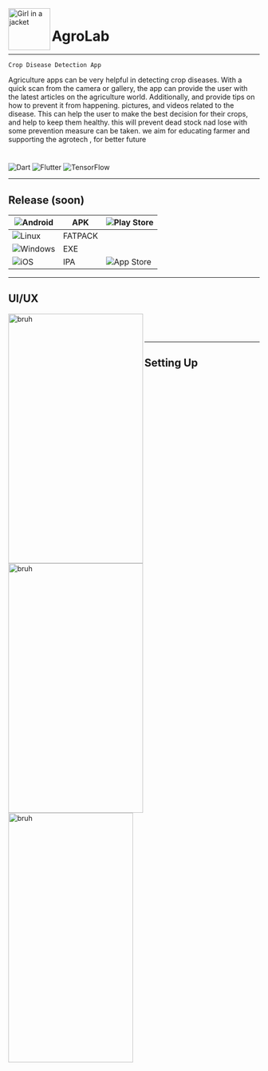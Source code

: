 
<img src="https://user-images.githubusercontent.com/104635627/224730419-071b8ae6-5acc-4e72-8643-6331d98ebe2d.png"  align="left"  alt="Girl in a jacket" width="84" height="84"> 

# **AgroLab**

---

   `Crop Disease Detection App`
   
 Agriculture apps can be very helpful in detecting crop diseases. With a quick scan from the camera or gallery, the app can provide the user with the latest articles on the agriculture world. Additionally, and provide tips on how to prevent it from happening. pictures, and videos related to the disease. This can help the user to make the best decision for their crops, and help to keep them healthy. this will prevent dead stock nad lose with some prevention measure can be taken. we aim for educating farmer and supporting the agrotech , for better future  
#
![Dart](https://img.shields.io/badge/dart-%230175C2.svg?style=for-the-badge&logo=dart&logoColor=white)
![Flutter](https://img.shields.io/badge/Flutter-%2302569B.svg?style=for-the-badge&logo=Flutter&logoColor=white)
![TensorFlow](https://img.shields.io/badge/TensorFlow-%23FF6F00.svg?style=for-the-badge&logo=TensorFlow&logoColor=white)

---

## Release (soon)

| ![Android](https://img.shields.io/badge/Android-3DDC84?style=for-the-badge&logo=android&logoColor=white)  | APK  |![Play Store](https://img.shields.io/badge/Google_Play-414141?style=for-the-badge&logo=google-play&logoColor=white)   |
|---|---|---|
| ![Linux](https://img.shields.io/badge/Linux-FCC624?style=for-the-badge&logo=linux&logoColor=black)  | FATPACK  |   |
| ![Windows](https://img.shields.io/badge/Windows-0078D6?style=for-the-badge&logo=windows&logoColor=white)  | EXE   |   |
|  ![iOS](https://img.shields.io/badge/iOS-000000?style=for-the-badge&logo=ios&logoColor=white) | IPA   | ![App Store](https://img.shields.io/badge/App_Store-0D96F6?style=for-the-badge&logo=app-store&logoColor=white)  |

---

## UI/UX 
<img src="https://user-images.githubusercontent.com/104635627/224969225-f70673e7-5402-469f-b601-32b44eee75b4.png"  align="left"  alt="bruh" width="270" height="500"> 
<img src="https://user-images.githubusercontent.com/104635627/224969837-f1c0dc92-7792-44d4-b1e5-f41443dd541b.png"  align="left"  alt="bruh" width="270" height="500">
<br/>
<img src="https://user-images.githubusercontent.com/104635627/224971240-d74daab9-ffbd-4f1d-8abf-d6f5d8236881.png"  align="left"  alt="bruh" width="250" height="500">

#
#
#
#
#
#
#
#
#
#
#
#
#
#
#
---

## Setting Up




